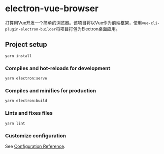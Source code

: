 # electron-vue-browser
打算用Vue开发一个简单的浏览器。该项目将以Vue作为前端框架，使用`vue-cli-plugin-electron-builder`将项目打包为Electron桌面应用。

## Project setup
```
yarn install
```

### Compiles and hot-reloads for development
```
yarn electron:serve
```

### Compiles and minifies for production
```
yarn electron:build
```

### Lints and fixes files
```
yarn lint
```

### Customize configuration
See [Configuration Reference](https://cli.vuejs.org/config/).
